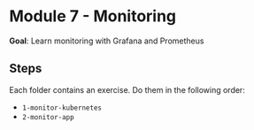 # Module 7 - Monitoring

**Goal**: Learn monitoring with Grafana and Prometheus

## Steps

Each folder contains an exercise. Do them in the following order:

- `1-monitor-kubernetes`
- `2-monitor-app`
